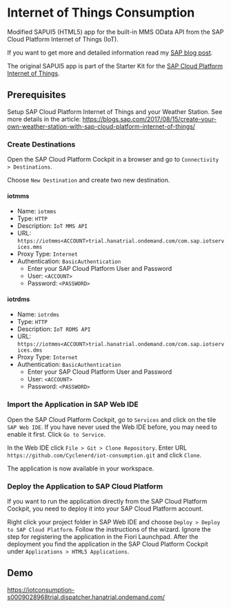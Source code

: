 # Internet of Things Consumption

Modified SAPUI5 (HTML5) app for the built-in MMS OData API from the SAP Cloud Platform Internet of Things (IoT).

If you want to get more and detailed information read my [SAP blog post](https://blogs.sap.com/2017/09/02/sapui5-app-for-the-built-in-mms-odata-api-from-the-sap-cloud-iot-for-your-weather-station/).

The original SAPUI5 app is part of the Starter Kit for the [SAP Cloud Platform Internet of Things](https://github.com/SAP/iot-starterkit).

## Prerequisites

Setup SAP Cloud Platform Internet of Things and your Weather Station. 
See more details in the article:
https://blogs.sap.com/2017/08/15/create-your-own-weather-station-with-sap-cloud-platform-internet-of-things/

### Create Destinations

Open the SAP Cloud Platform Cockpit in a browser and go to `Connectivity > Destinations`.

Choose `New Destination` and create two new destination.

#### iotmms

* Name: `iotmms`
* Type: `HTTP`
* Description: `IoT MMS API`
* URL: `https://iotmms<ACCOUNT>trial.hanatrial.ondemand.com/com.sap.iotservices.mms`
* Proxy Type: `Internet`
* Authentication: `BasicAuthentication`
	* Enter your SAP Cloud Platform User and Password
	* User: `<ACCOUNT>`
	* Password: `<PASSWORD>`

#### iotrdms

* Name: `iotrdms`
* Type: `HTTP`
* Description: `IoT RDMS API`
* URL: `https://iotmms<ACCOUNT>trial.hanatrial.ondemand.com/com.sap.iotservices.dms`
* Proxy Type: `Internet`
* Authentication: `BasicAuthentication`
	* Enter your SAP Cloud Platform User and Password
	* User: `<ACCOUNT>`
	* Password: `<PASSWORD>`

### Import the Application in SAP Web IDE

Open the SAP Cloud Platform Cockpit,
go to `Services` and click on the tile `SAP Web IDE`.
If you have never used the Web IDE before, you may need to enable it first.
Click `Go to Service`.

In the Web IDE click `File > Git > Clone Repository`. Enter URL `https://github.com/Cyclenerd/iot-consumption.git` and click `Clone`.

The application is now available in your workspace.

### Deploy the Application to SAP Cloud Platform

If you want to run the application directly from the SAP Cloud Platform Cockpit, you need to deploy it into your SAP Cloud Platform account.

Right click your project folder in SAP Web IDE and choose `Deploy > Deploy to SAP Cloud Platform`.
Follow the instructions of the wizard.
Ignore the step for registering the application in the Fiori Launchpad.
After the deployment you find the application in the SAP Cloud Platform Cockpit under `Applications > HTML5 Applications`.

## Demo

https://iotconsumption-s0009028968trial.dispatcher.hanatrial.ondemand.com/